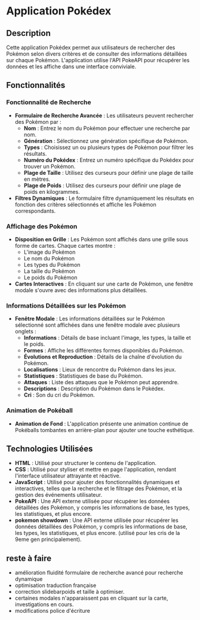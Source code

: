 # Application Pokédex

## Description
Cette application Pokédex permet aux utilisateurs de rechercher des Pokémon selon divers critères et de consulter des informations détaillées sur chaque Pokémon. L'application utilise l'API PokeAPI pour récupérer les données et les affiche dans une interface conviviale.

## Fonctionnalités

### Fonctionnalité de Recherche
- **Formulaire de Recherche Avancée** : Les utilisateurs peuvent rechercher des Pokémon par :
  - **Nom** : Entrez le nom du Pokémon pour effectuer une recherche par nom.
  - **Génération** : Sélectionnez une génération spécifique de Pokémon.
  - **Types** : Choisissez un ou plusieurs types de Pokémon pour filtrer les résultats.
  - **Numéro du Pokédex** : Entrez un numéro spécifique du Pokédex pour trouver un Pokémon.
  - **Plage de Taille** : Utilisez des curseurs pour définir une plage de taille en mètres.
  - **Plage de Poids** : Utilisez des curseurs pour définir une plage de poids en kilogrammes.
- **Filtres Dynamiques** : Le formulaire filtre dynamiquement les résultats en fonction des critères sélectionnés et affiche les Pokémon correspondants.

### Affichage des Pokémon
- **Disposition en Grille** : Les Pokémon sont affichés dans une grille sous forme de cartes. Chaque cartes montre :
  - L'image du Pokémon
  - Le nom du Pokémon
  - Les types du Pokémon
  - La taille du Pokémon
  - Le poids du Pokémon
- **Cartes Interactives** : En cliquant sur une carte de Pokémon, une fenêtre modale s'ouvre avec des informations plus détaillées.

### Informations Détaillées sur les Pokémon
- **Fenêtre Modale** : Les informations détaillées sur le Pokémon sélectionné sont affichées dans une fenêtre modale avec plusieurs onglets :
  - **Informations** : Détails de base incluant l'image, les types, la taille et le poids.
  - **Formes** : Affiche les différentes formes disponibles du Pokémon.
  - **Évolutions et Reproduction** : Détails de la chaîne d'évolution du Pokémon.
  - **Localisations** : Lieux de rencontre du Pokémon dans les jeux.
  - **Statistiques** : Statistiques de base du Pokémon.
  - **Attaques** : Liste des attaques que le Pokémon peut apprendre.
  - **Descriptions** : Description du Pokémon dans le Pokédex.
  - **Cri** : Son du cri du Pokémon.

### Animation de Pokéball
- **Animation de Fond** : L'application présente une animation continue de Pokéballs tombantes en arrière-plan pour ajouter une touche esthétique.

## Technologies Utilisées

- **HTML** : Utilisé pour structurer le contenu de l'application.
- **CSS** : Utilisé pour styliser et mettre en page l'application, rendant l'interface utilisateur attrayante et réactive.
- **JavaScript** : Utilisé pour ajouter des fonctionnalités dynamiques et interactives, telles que la recherche et le filtrage des Pokémon, et la gestion des événements utilisateur.
- **PokeAPI** : Une API externe utilisée pour récupérer les données détaillées des Pokémon, y compris les informations de base, les types, les statistiques, et plus encore.
- **pokemon showdown** :  Une API externe utilisée pour récupérer les données détaillées des Pokémon, y compris les informations de base, les types, les statistiques, et plus encore. (utilisé pour les cris de la 9eme gen principalement).

## reste à faire
- amélioration fluidité formulaire de recherche avancé pour recherche dynamique
- optimisation traduction française
- correction slidebarpoids et taille à optimiser.
- certaines modales n'apparaissent pas en cliquant sur la carte, investigations en cours.
- modifications police d'écriture
